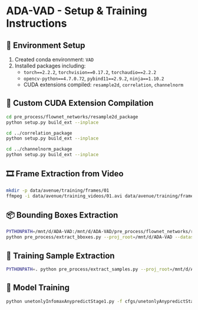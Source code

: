 # ADA-VAD - Setup & Training Instructions

## 🧩 Environment Setup
1. Created conda environment: `VAD`
2. Installed packages including:
   - `torch==2.2.2`, `torchvision==0.17.2`, `torchaudio==2.2.2`
   - `opencv-python==4.7.0.72`, `pybind11==2.9.2`, `ninja==1.10.2`
   - CUDA extensions compiled: `resample2d`, `correlation`, `channelnorm`

## 🔧 Custom CUDA Extension Compilation
```bash
cd pre_process/flownet_networks/resample2d_package
python setup.py build_ext --inplace

cd ../correlation_package
python setup.py build_ext --inplace

cd ../channelnorm_package
python setup.py build_ext --inplace
```

## 🎞️ Frame Extraction from Video
```bash
mkdir -p data/avenue/training/frames/01
ffmpeg -i data/avenue/training_videos/01.avi data/avenue/training/frames/01/%04d.jpg
```

## 📦 Bounding Boxes Extraction
```bash
PYTHONPATH=/mnt/d/ADA-VAD:/mnt/d/ADA-VAD/pre_process/flownet_networks/resample2d_package:/mnt/d/ADA-VAD/pre_process/flownet_networks/correlation_package:/mnt/d/ADA-VAD/pre_process/flownet_networks/channelnorm_package \ 
python pre_process/extract_bboxes.py --proj_root=/mnt/d/ADA-VAD --dataset_name=avenue --mode=train
```

## 🧪 Training Sample Extraction
```bash
PYTHONPATH=. python pre_process/extract_samples.py --proj_root=/mnt/d/ADA-VAD --dataset_name=avenue --mode=train
```

## 🚀 Model Training
```bash
python unetonlyInfomaxAnypredictStage1.py -f cfgs/unetonlyAnypredictStage1/unetOnly_Stage1_ave_2.yaml
```
